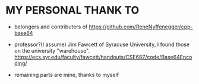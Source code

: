 # MY PERSONAL THANK TO

- belongers and contributers of https://github.com/ReneNyffenegger/cpp-base64

- professor?(I assume) Jim Fawcett of Syracuse University, I found those on the university "warehouse". https://ecs.syr.edu/faculty/fawcett/handouts/CSE687/code/Base64Encoding/

- remaining parts are mine, thanks to myself
